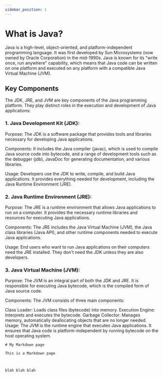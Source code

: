 ```yaml
---
sidebar_position: 1
---
```


# What is Java?

Java is a high-level, object-oriented, and platform-independent programming language. It was first developed by Sun Microsystems (now owned by Oracle Corporation) in the mid-1990s. Java is known for its "write once, run anywhere" capability, which means that Java code can be written on one platform and executed on any platform with a compatible Java Virtual Machine (JVM).

## Key Components

The JDK, JRE, and JVM are key components of the Java programming platform. They play distinct roles in the execution and development of Java applications:

### **1. Java Development Kit (JDK):**

Purpose: The JDK is a software package that provides tools and libraries necessary for developing Java applications.

Components: It includes the Java compiler (javac), which is used to compile Java source code into bytecode, and a range of development tools such as the debugger (jdb), JavaDoc for generating documentation, and various libraries.

Usage: Developers use the JDK to write, compile, and build Java applications. It provides everything needed for development, including the Java Runtime Environment (JRE).

### **2. Java Runtime Environment (JRE):**

Purpose: The JRE is a runtime environment that allows Java applications to run on a computer. It provides the necessary runtime libraries and resources for executing Java applications.

Components: The JRE includes the Java Virtual Machine (JVM), the Java class libraries (Java API), and other runtime components needed to execute Java applications.

Usage: End users who want to run Java applications on their computers need the JRE installed. They don't need the JDK unless they are also developers.

### **3. Java Virtual Machine (JVM):**

Purpose: The JVM is an integral part of both the JDK and JRE. It is responsible for executing Java bytecode, which is the compiled form of Java source code.

Components: The JVM consists of three main components:

Class Loader: Loads class files (bytecode) into memory.
Execution Engine: Interprets and executes the bytecode.
Garbage Collector: Manages memory, automatically deallocating objects that are no longer needed.
Usage: The JVM is the runtime engine that executes Java applications. It ensures that Java code is platform-independent by running bytecode on the host operating system.

```mdx title="src/pages/my-markdown-page.md"
# My Markdown page

This is a Markdown page
```

```mdx title="Java Tutorial"

```



```jsx title="Tutorial"

blah blah blah

```


